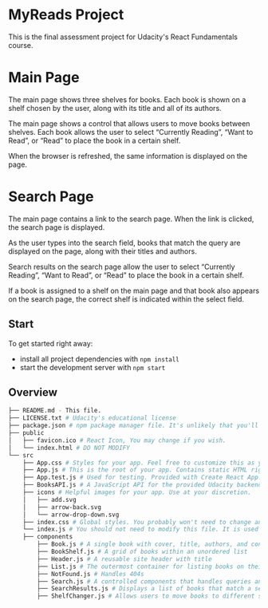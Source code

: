 # MyReads Project

This is the final assessment project for Udacity's React Fundamentals course.

# Main Page

The main page shows three shelves for books. Each book is shown on a shelf chosen by the user, along with its title and all of its authors.

The main page shows a control that allows users to move books between shelves. Each book allows the user to select “Currently Reading”, “Want to Read”, or “Read” to place the book in a certain shelf.

When the browser is refreshed, the same information is displayed on the page.

# Search Page

The main page contains a link to the search page. When the link is clicked, the search page is displayed.

As the user types into the search field, books that match the query are displayed on the page, along with their titles and authors.

Search results on the search page allow the user to select “Currently Reading”, “Want to Read”, or “Read” to place the book in a certain shelf.

If a book is assigned to a shelf on the main page and that book also appears on the search page, the correct shelf is indicated within the select field.

## Start

To get started right away:

- install all project dependencies with `npm install`
- start the development server with `npm start`

## Overview

```bash
├── README.md - This file.
├── LICENSE.txt # Udacity's educational license
├── package.json # npm package manager file. It's unlikely that you'll need to modify this.
├── public
│   ├── favicon.ico # React Icon, You may change if you wish.
│   └── index.html # DO NOT MODIFY
└── src
    ├── App.css # Styles for your app. Feel free to customize this as you desire.
    ├── App.js # This is the root of your app. Contains static HTML right now.
    ├── App.test.js # Used for testing. Provided with Create React App. Testing is encouraged, but not required.
    ├── BooksAPI.js # A JavaScript API for the provided Udacity backend. Instructions for the methods are below.
    ├── icons # Helpful images for your app. Use at your discretion.
    │   ├── add.svg
    │   ├── arrow-back.svg
    │   └── arrow-drop-down.svg
    ├── index.css # Global styles. You probably won't need to change anything here.
    └── index.js # You should not need to modify this file. It is used for DOM rendering only.
    ├── components
        ├── Book.js # A single book with cover, title, authors, and controls
        ├── BookShelf.js # A grid of books within an unordered list
        ├── Header.js # A reusable site header with title
        ├── List.js # The outermost container for listing books on their respective shelfs
        ├── NotFound.js # Handles 404s
        ├── Search.js # A controlled components that handles queries and API method for searching
        ├── SearchResults.js # Displays a list of books that match a search query
        ├── ShelfChanger.js # Allows users to move books to different shelfs
```
